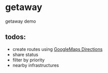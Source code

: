 # getaway
getaway demo

## todos:
- create routes using [GoogleMaps Directions](https://developers.google.com/maps/documentation/javascript/directions)
- share status
- filter by priority
- nearby infrastructures